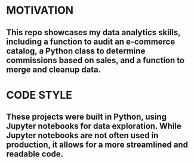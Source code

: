 
<h1>MOTIVATION</h1>

<h2>This repo showcases my data analytics skills, including a function to audit an e-commerce catalog, a Python class to determine commissions based on sales, and a function to merge and cleanup data. </h2>

<h1>CODE STYLE</h1>

<h2>These projects were built in Python, using Jupyter notebooks for data exploration. While Jupyter notebooks are not often used in production, it allows for a more streamlined and readable code.</h2>


